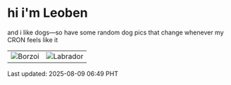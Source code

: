 # hi i'm Leoben

and i like dogs—so have some random dog pics that change whenever my CRON feels like it

|  |  |
|--------|----------|
| ![Borzoi](https://random-dog-vercel.vercel.app/api/random-borzoi?v=1754693358) | ![Labrador](https://random-dog-vercel.vercel.app/api/random-labrador?v=1754693358) |

Last updated: 2025-08-09 06:49 PHT
